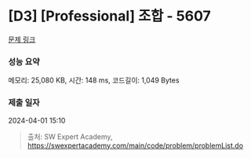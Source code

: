 # [D3] [Professional] 조합 - 5607 

[문제 링크](https://swexpertacademy.com/main/code/problem/problemDetail.do?contestProbId=AWXGKdbqczEDFAUo) 

### 성능 요약

메모리: 25,080 KB, 시간: 148 ms, 코드길이: 1,049 Bytes

### 제출 일자

2024-04-01 15:10



> 출처: SW Expert Academy, https://swexpertacademy.com/main/code/problem/problemList.do